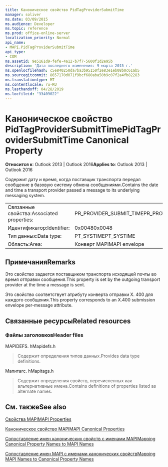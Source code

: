 ```yaml
---
title: Каноническое свойство PidTagProviderSubmitTime
manager: soliver
ms.date: 03/09/2015
ms.audience: Developer
ms.topic: reference
ms.prod: office-online-server
localization_priority: Normal
api_name:
- MAPI.PidTagProviderSubmitTime
api_type:
- COM
ms.assetid: 9e5161d9-fefe-4a12-b7f7-5600f1d2e95b
description: 'Дата последнего изменения: 9 марта 2015 г.'
ms.openlocfilehash: c5e840250da7ba3b95150f2e83e1eb08b0c61ab5
ms.sourcegitcommit: 8657170d071f9bcf680aba50b9c07f2a4fb82283
ms.translationtype: MT
ms.contentlocale: ru-RU
ms.lasthandoff: 04/28/2019
ms.locfileid: "33409022"
---
```

# <a name="pidtagprovidersubmittime-canonical-property"></a><span data-ttu-id="bf1eb-103">Каноническое свойство PidTagProviderSubmitTime</span><span class="sxs-lookup"><span data-stu-id="bf1eb-103">PidTagProviderSubmitTime Canonical Property</span></span>

  
  
<span data-ttu-id="bf1eb-104">**Относится к**: Outlook 2013 | Outlook 2016</span><span class="sxs-lookup"><span data-stu-id="bf1eb-104">**Applies to**: Outlook 2013 | Outlook 2016</span></span> 
  
<span data-ttu-id="bf1eb-105">Содержит дату и время, когда поставщик транспорта передал сообщение в базовую систему обмена сообщениями.</span><span class="sxs-lookup"><span data-stu-id="bf1eb-105">Contains the date and time a transport provider passed a message to its underlying messaging system.</span></span>
  
|||
|:-----|:-----|
|<span data-ttu-id="bf1eb-106">Связанные свойства:</span><span class="sxs-lookup"><span data-stu-id="bf1eb-106">Associated properties:</span></span>  <br/> |<span data-ttu-id="bf1eb-107">PR_PROVIDER_SUBMIT_TIME</span><span class="sxs-lookup"><span data-stu-id="bf1eb-107">PR_PROVIDER_SUBMIT_TIME</span></span>  <br/> |
|<span data-ttu-id="bf1eb-108">Идентификатор:</span><span class="sxs-lookup"><span data-stu-id="bf1eb-108">Identifier:</span></span>  <br/> |<span data-ttu-id="bf1eb-109">0x0048</span><span class="sxs-lookup"><span data-stu-id="bf1eb-109">0x0048</span></span>  <br/> |
|<span data-ttu-id="bf1eb-110">Тип данных:</span><span class="sxs-lookup"><span data-stu-id="bf1eb-110">Data type:</span></span>  <br/> |<span data-ttu-id="bf1eb-111">PT_SYSTIME</span><span class="sxs-lookup"><span data-stu-id="bf1eb-111">PT_SYSTIME</span></span>  <br/> |
|<span data-ttu-id="bf1eb-112">Область:</span><span class="sxs-lookup"><span data-stu-id="bf1eb-112">Area:</span></span>  <br/> |<span data-ttu-id="bf1eb-113">Конверт MAPI</span><span class="sxs-lookup"><span data-stu-id="bf1eb-113">MAPI envelope</span></span>  <br/> |
   
## <a name="remarks"></a><span data-ttu-id="bf1eb-114">Примечания</span><span class="sxs-lookup"><span data-stu-id="bf1eb-114">Remarks</span></span>

<span data-ttu-id="bf1eb-115">Это свойство задается поставщиком транспорта исходящей почты во время отправки сообщения.</span><span class="sxs-lookup"><span data-stu-id="bf1eb-115">This property is set by the outgoing transport provider at the time a message is sent.</span></span>
  
<span data-ttu-id="bf1eb-116">Это свойство соответствует атрибуту конверта отправки X. 400 для каждого сообщения.</span><span class="sxs-lookup"><span data-stu-id="bf1eb-116">This property corresponds to an X.400 submission envelope per-message attribute.</span></span> 
  
## <a name="related-resources"></a><span data-ttu-id="bf1eb-117">Связанные ресурсы</span><span class="sxs-lookup"><span data-stu-id="bf1eb-117">Related resources</span></span>

### <a name="header-files"></a><span data-ttu-id="bf1eb-118">Файлы заголовков</span><span class="sxs-lookup"><span data-stu-id="bf1eb-118">Header files</span></span>

<span data-ttu-id="bf1eb-119">MAPIDEFS. h</span><span class="sxs-lookup"><span data-stu-id="bf1eb-119">Mapidefs.h</span></span>
  
> <span data-ttu-id="bf1eb-120">Содержит определения типов данных.</span><span class="sxs-lookup"><span data-stu-id="bf1eb-120">Provides data type definitions.</span></span>
    
<span data-ttu-id="bf1eb-121">Мапитагс. h</span><span class="sxs-lookup"><span data-stu-id="bf1eb-121">Mapitags.h</span></span>
  
> <span data-ttu-id="bf1eb-122">Содержит определения свойств, перечисленных как альтернативные имена.</span><span class="sxs-lookup"><span data-stu-id="bf1eb-122">Contains definitions of properties listed as alternate names.</span></span>
    
## <a name="see-also"></a><span data-ttu-id="bf1eb-123">См. также</span><span class="sxs-lookup"><span data-stu-id="bf1eb-123">See also</span></span>



[<span data-ttu-id="bf1eb-124">Свойства MAPI</span><span class="sxs-lookup"><span data-stu-id="bf1eb-124">MAPI Properties</span></span>](mapi-properties.md)
  
[<span data-ttu-id="bf1eb-125">Каноническое свойство MAPI</span><span class="sxs-lookup"><span data-stu-id="bf1eb-125">MAPI Canonical Properties</span></span>](mapi-canonical-properties.md)
  
[<span data-ttu-id="bf1eb-126">Сопоставление имен канонических свойств с именами MAPI</span><span class="sxs-lookup"><span data-stu-id="bf1eb-126">Mapping Canonical Property Names to MAPI Names</span></span>](mapping-canonical-property-names-to-mapi-names.md)
  
[<span data-ttu-id="bf1eb-127">Сопоставление имен MAPI с именами канонических свойств</span><span class="sxs-lookup"><span data-stu-id="bf1eb-127">Mapping MAPI Names to Canonical Property Names</span></span>](mapping-mapi-names-to-canonical-property-names.md)

